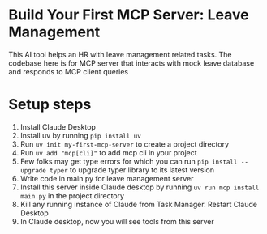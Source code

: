 # Build Your First MCP Server: Leave Management
This AI tool helps an HR with leave management related tasks. The codebase here 
is for MCP server that interacts with mock leave database and responds to MCP client queries

# Setup steps
1. Install Claude Desktop
2. Install uv by running `pip install uv`
3. Run `uv init my-first-mcp-server` to create a project directory
4. Run `uv add "mcp[cli]"` to add mcp cli in your project
5. Few folks may get type errors for which you can run `pip install --upgrade typer` to upgrade typer library to its latest version
6. Write code in main.py for leave management server
7. Install this server inside Claude desktop by running `uv run mcp install main.py` in the project directory
8. Kill any running instance of Claude from Task Manager. Restart Claude Desktop
9. In Claude desktop, now you will see tools from this server
